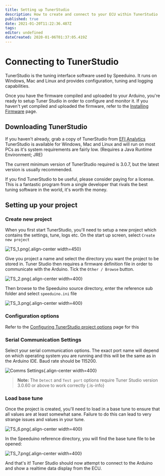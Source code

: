 ```yaml
---
title: Setting up TunerStudio
description: How to create and connect to your ECU within TunerStudio
published: true
date: 2021-01-20T11:22:36.487Z
tags: 
editor: undefined
dateCreated: 2020-01-06T01:37:05.419Z
---
```


# Connecting to TunerStudio

TunerStudio is the tuning interface software used by Speeduino. It runs on Windows, Mac and Linux and provides configuration, tuning and logging capabilities.

Once you have the firmware compiled and uploaded to your Arduino, you're ready to setup Tuner Studio in order to configure and monitor it. If you haven't yet compiled and uploaded the firmware, refer to the [Installing Firmware](/Installing_Firmware) page.

## Downloading TunerStudio

If you haven't already, grab a copy of TunerStudio from [EFI Analytics](http://www.tunerstudio.com/index.php/downloads)
TunerStudio is available for Windows, Mac and Linux and will run on most PCs as it's system requirements are fairly low. (Requires a Java Runtime Environment; JRE)

The current minimum version of TunerStudio required is 3.0.7, but the latest version is usually recommended.

If you find TunerStudio to be useful, please consider paying for a license. This is a fantastic program from a single developer that rivals the best tuning software in the world, it's worth the money.

## Setting up your project

### Create new project

When you first start TunerStudio, you'll need to setup a new project which contains the settings, tune, logs etc. On the start up screen, select `Create new project`

![TS_1.png](/img/TunerStudio/TS_1.png){.align-center width=450}

Give you project a name and select the directory you want the project to be stored in. Tuner Studio then requires a firmware definition file in order to communicate with the Arduino. Tick the `Other / Browse` button.

![TS_2.png](/img/TunerStudio/TS_2.png){.align-center width=400}

Then browse to the Speeduino source directory, enter the reference sub folder and select `speeduino.ini` file

![TS_3.png](/img/TunerStudio/TS_3.png){.align-center width=400}

### Configuration options

Refer to the [Configuring TunerStudio project options](/Configuring_TunerStudio) page for this

### Serial Communication Settings

Select your serial communication options. The exact port name will depend on which operating system you are running and this will be the same as in the Arduino IDE. Baud rate should be 115200.

![Comms Settings](/img/TunerStudio/TS_comms_settings.png){.align-center width=400}

> **Note:** The `Detect` and `Test port` options require Tuner Studio version 3.0.60 or above to work correctly
{.is-info}


### Load base tune

Once the project is created, you'll need to load in a base tune to ensure that all values are at least somewhat sane. Failure to do this can lead to very strange issues and values in your tune.

![TS_6.png](/img/TunerStudio/TS_6.png){.align-center width=400}

In the Speeduino reference directory, you will find the base tune file to be opened:

![TS_7.png](/img/TunerStudio/TS_7.png){.align-center width=400}

And that's it! Tuner Studio should now attempt to connect to the Arduino and show a realtime data display from the ECU.
